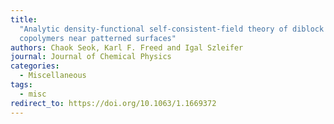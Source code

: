 ```yaml
---
title:
  "Analytic density-functional self-consistent-field theory of diblock
  copolymers near patterned surfaces"
authors: Chaok Seok, Karl F. Freed and Igal Szleifer
journal: Journal of Chemical Physics
categories:
  - Miscellaneous
tags:
  - misc
redirect_to: https://doi.org/10.1063/1.1669372
---
```

